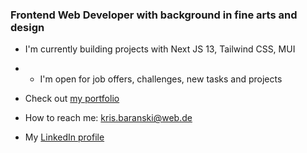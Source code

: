 ### Frontend Web Developer with background in fine arts and design

- I'm currently building projects with Next JS 13, Tailwind CSS, MUI
- - I'm open for job offers, challenges, new tasks and projects

- Check out [my portfolio](https://krisbaranski.com)
- How to reach me: [kris.baranski@web.de](mailto:kris.baranski@web.de)
- My [LinkedIn profile](https://www.linkedin.com/in/krisbaranski)
